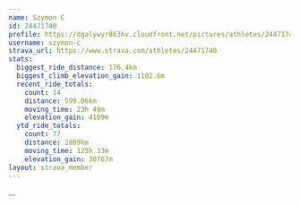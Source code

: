 ```yaml
---
name: Szymon C
id: 24471740
profile: https://dgalywyr863hv.cloudfront.net/pictures/athletes/24471740/7213253/3/large.jpg
username: szymon-c
strava_url: https://www.strava.com/athletes/24471740
stats:
  biggest_ride_distance: 176.4km
  biggest_climb_elevation_gain: 1102.6m
  recent_ride_totals:
    count: 14
    distance: 599.06km
    moving_time: 23h 48m
    elevation_gain: 4109m
  ytd_ride_totals:
    count: 77
    distance: 2889km
    moving_time: 125h 33m
    elevation_gain: 30767m
layout: strava_member
--- 
```

...
